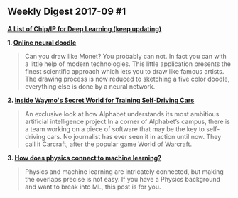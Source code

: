 ## Weekly Digest 2017-09 \#1

**[A List of Chip/IP for Deep Learning (keep updating)](https://basicmi.github.io/Deep-Learning-Processor-List/)**

**1. [Online neural doodle](http://likemo.net)**

> Can you draw like Monet? You probably can not. In fact you can with a little help of modern technologies. This little application presents the finest scientific approach which lets you to draw like famous artists. 
The drawing process is now reduced to sketching a five color doodle, everything else is done by a neural network.

**2. [Inside Waymo's Secret World for Training Self-Driving Cars](https://www.theatlantic.com/technology/archive/2017/08/inside-waymos-secret-testing-and-simulation-facilities/537648/)**
> An exclusive look at how Alphabet understands its most ambitious artificial intelligence project
> In a corner of Alphabet’s campus, there is a team working on a piece of software that may be the key to self-driving cars. No journalist has ever seen it in action until now. They call it Carcraft, after the popular game World of Warcraft.

**3. [How does physics connect to machine learning? ](https://jaan.io/how-does-physics-connect-machine-learning/)**
> Physics and machine learning are intricately connected, but making the overlaps precise is not easy. If you have a Physics background and want to break into ML, this post is for you.


